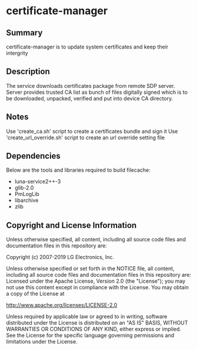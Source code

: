 certificate-manager
============================

Summary
-------
certificate-manager is to update system certificates and keep their intergrity

Description
-----------
The service downloads certificates package from remote SDP server. 
Server provides trusted CA list as bunch of files digitally signed which is 
to be downloaded, unpacked, verified and put into device CA directory. 

Notes
-----
Use 'create_ca.sh' script to create a certificates bundle and sign it
Use 'create_url_override.sh' script to create an url override setting file

Dependencies
------------

Below are the tools and libraries required to build filecache:

* luna-service2++-3
* glib-2.0
* PmLogLib
* libarchive
* zlib

Copyright and License Information
---------------------------------

Unless otherwise specified, all content, including all source code files and
documentation files in this repository are:

Copyright (c) 2007-2019 LG Electronics, Inc.

Unless otherwise specified or set forth in the NOTICE file, all content,
including all source code files and documentation files in this repository are:
Licensed under the Apache License, Version 2.0 (the "License");
you may not use this content except in compliance with the License.
You may obtain a copy of the License at

http://www.apache.org/licenses/LICENSE-2.0

Unless required by applicable law or agreed to in writing, software
distributed under the License is distributed on an "AS IS" BASIS,
WITHOUT WARRANTIES OR CONDITIONS OF ANY KIND, either express or implied.
See the License for the specific language governing permissions and
limitations under the License.

